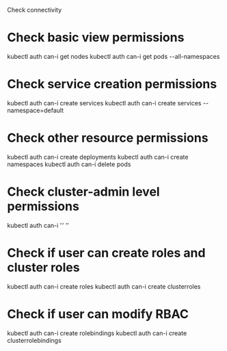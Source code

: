 Check connectivity

# Check basic view permissions
kubectl auth can-i get nodes
kubectl auth can-i get pods --all-namespaces

# Check service creation permissions
kubectl auth can-i create services
kubectl auth can-i create services --namespace=default

# Check other resource permissions
kubectl auth can-i create deployments
kubectl auth can-i create namespaces
kubectl auth can-i delete pods

# Check cluster-admin level permissions
kubectl auth can-i '*' '*'

# Check if user can create roles and cluster roles
kubectl auth can-i create roles
kubectl auth can-i create clusterroles

# Check if user can modify RBAC
kubectl auth can-i create rolebindings
kubectl auth can-i create clusterrolebindings